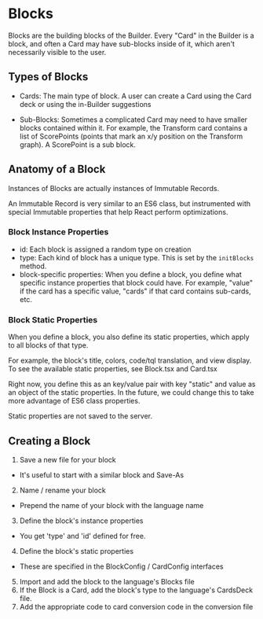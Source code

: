 # Blocks

Blocks are the building blocks of the Builder. Every "Card" in the Builder is a block,
and often a Card may have sub-blocks inside of it, which aren't necessarily visible to the user.

## Types of Blocks

  * Cards: The main type of block. A user can create a Card using the Card deck
  or using the in-Builder suggestions

  * Sub-Blocks: Sometimes a complicated Card may need to have smaller blocks
  contained within it. For example, the Transform card contains a list of ScorePoints
  (points that mark an x/y position on the Transform graph). A ScorePoint is a
  sub block.

## Anatomy of a Block

Instances of Blocks are actually instances of Immutable Records.

An Immutable Record is very similar to an ES6 class, but instrumented with
special Immutable properties that help React perform optimizations.

### Block Instance Properties

  * id: Each block is assigned a random type on creation
  * type: Each kind of block has a unique type. This is set by the `initBlocks` method.
  * block-specific properties: When you define a block, you define what
    specific instance properties that block could have. For example,
    "value" if the card has a specific value, "cards" if that card
    contains sub-cards, etc.

### Block Static Properties

When you define a block, you also define its static properties, which apply
to all blocks of that type.

For example, the block's title, colors, code/tql translation, and view display.
To see the available static properties, see Block.tsx and Card.tsx

Right now, you define this as an key/value pair with key "static" and value
as an object of the static properties. In the future, we could change this
to take more advantage of ES6 class properties.


Static properties are not saved to the server.


## Creating a Block

1. Save a new file for your block
  * It's useful to start with a similar block and Save-As
2. Name / rename your block
  * Prepend the name of your block with the language name
3. Define the block's instance properties
  * You get 'type' and 'id' defined for free.
4. Define the block's static properties
  * These are specified in the BlockConfig / CardConfig interfaces
5. Import and add the block to the language's Blocks file
6. If the Block is a Card, add the block's type to the language's
  CardsDeck file.
7. Add the appropriate code to card conversion code in the conversion file

